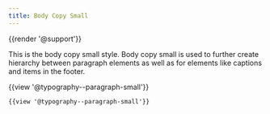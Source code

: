 ```yaml
---
title: Body Copy Small
---
```

{{render '@support'}}

This is the body copy small style. Body copy small is used to further create hierarchy between paragraph elements as well as for elements like captions and items in the footer.

{{view '@typography--paragraph-small'}}

```html
{{view '@typography--paragraph-small'}}
```
